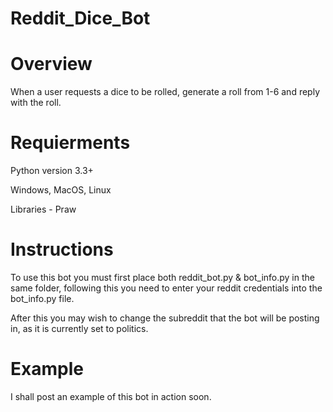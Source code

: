# Reddit_Dice_Bot

# Overview
When a user requests a dice to be rolled, generate a roll from 1-6 and reply with the roll.

# Requierments 
Python version 3.3+

Windows, MacOS, Linux

Libraries - Praw

# Instructions
To use this bot you must first place both reddit_bot.py & bot_info.py in the same folder, following this you need to enter your reddit credentials into the bot_info.py file.

After this you may wish to change the subreddit that the bot will be posting in, as it is currently set to politics.

# Example

I shall post an example of this bot in action soon.
